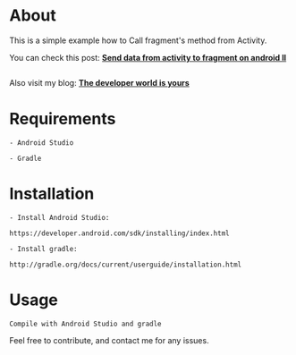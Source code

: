# About
  This is a simple example how to Call fragment's method from Activity.
  
  
  You can check this post:
  **[Send data from activity to fragment on android II](http://thedeveloperworldisyours.com/#sthash.8hcfZ0hl.1322wbxx.dpbs)**
  
  
  
  <img src="http://thedeveloperworldisyours.com/wp-content/uploads/transferDataActivityFragmentII.gif" alt="" />
  
  
  
  Also visit my blog: **[The developer world is yours](http://thedeveloperworldisyours.com/)**
  
  
  
  
# Requirements

    - Android Studio

    - Gradle


# Installation

    - Install Android Studio:

    https://developer.android.com/sdk/installing/index.html

    - Install gradle:

    http://gradle.org/docs/current/userguide/installation.html

# Usage
    Compile with Android Studio and gradle


Feel free to contribute, and contact me for any issues.

